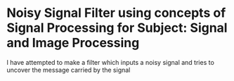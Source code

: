 # Noisy Signal Filter using concepts of Signal Processing for Subject: Signal and Image Processing
I have attempted to make a filter which inputs a noisy signal and tries to uncover the message carried by the signal
